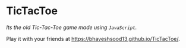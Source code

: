 # TicTacToe
_Its the old Tic-Tac-Toe game made using `JavaScript`._

Play it with your friends at  https://bhaveshsood13.github.io/TicTacToe/.
